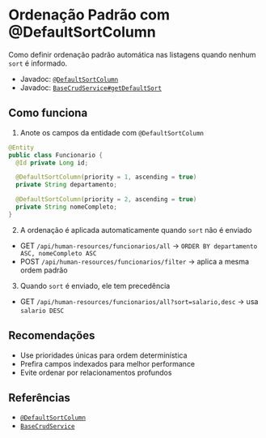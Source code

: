 # Ordenação Padrão com @DefaultSortColumn

Como definir ordenação padrão automática nas listagens quando nenhum `sort` é informado.

- Javadoc: [`@DefaultSortColumn`](../apidocs/org/praxisplatform/uischema/service/base/annotation/DefaultSortColumn.html)
- Javadoc: [`BaseCrudService#getDefaultSort`](../apidocs/org/praxisplatform/uischema/service/base/BaseCrudService.html)

## Como funciona

1) Anote os campos da entidade com `@DefaultSortColumn`

```java
@Entity
public class Funcionario {
  @Id private Long id;

  @DefaultSortColumn(priority = 1, ascending = true)
  private String departamento;

  @DefaultSortColumn(priority = 2, ascending = true)
  private String nomeCompleto;
}
```

2) A ordenação é aplicada automaticamente quando `sort` não é enviado

- GET `/api/human-resources/funcionarios/all` → `ORDER BY departamento ASC, nomeCompleto ASC`
- POST `/api/human-resources/funcionarios/filter` → aplica a mesma ordem padrão

3) Quando `sort` é enviado, ele tem precedência

- GET `/api/human-resources/funcionarios/all?sort=salario,desc` → usa `salario DESC`

## Recomendações

- Use prioridades únicas para ordem determinística
- Prefira campos indexados para melhor performance
- Evite ordenar por relacionamentos profundos

## Referências

- [`@DefaultSortColumn`](../apidocs/org/praxisplatform/uischema/service/base/annotation/DefaultSortColumn.html)
- [`BaseCrudService`](../apidocs/org/praxisplatform/uischema/service/base/BaseCrudService.html)
